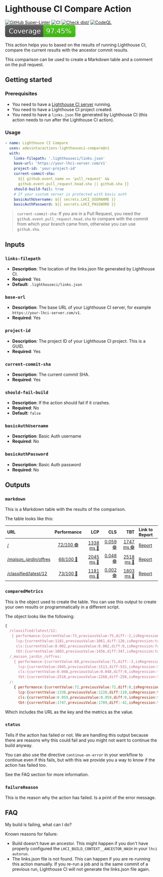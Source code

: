 # Lighthouse CI Compare Action

[![GitHub Super-Linter](https://github.com/adevinta/actions-lighthouseci-compare/actions/workflows/linter.yml/badge.svg)](https://github.com/super-linter/super-linter)
![CI](https://github.com/adevinta/actions-lighthouseci-compare/actions/workflows/ci.yml/badge.svg)
[![Check dist/](https://github.com/adevinta/actions-lighthouseci-compare/actions/workflows/check-dist.yml/badge.svg)](https://github.com/adevinta/actions-lighthouseci-compare/actions/workflows/check-dist.yml)
[![CodeQL](https://github.com/adevinta/actions-lighthouseci-compare/actions/workflows/codeql-analysis.yml/badge.svg)](https://github.com/adevinta/actions-lighthouseci-compare/actions/workflows/codeql-analysis.yml)
[![Coverage](./badges/coverage.svg)](./badges/coverage.svg)

This action helps you to based on the results of running Lighthouse CI, compare
the current results with the ancestor commit results.

This comparison can be used to create a Markdown table and a comment on the pull
request.

## Getting started

### Prerequisites

- You need to have a
  [Lighthouse CI server](https://github.com/GoogleChrome/lighthouse-ci/blob/main/docs/server.md)
  running.
- You need to have a Lighthouse CI project created.
- You need to have a `links.json` file generated by Lighthouse CI (this action
  needs to run after the Lighthouse CI action).

### Usage

```yaml
- name: Lighthouse CI Compare
  uses: adevinta/actions-lighthouseci-compare@v1
  with:
    links-filepath: '.lighthouseci/links.json'
    base-url: 'https://your-lhci-server.com/v1'
    project-id: 'your-project-id'
    current-commit-sha:
      ${{ github.event_name == 'pull_request' &&
      github.event.pull_request.head.sha || github.sha }}
    should-build-fail: true
    # If your custom server is protected with basic auth
    basicAuthUsername: ${{ secrets.LHCI_USERNAME }}
    basicAuthPassword: ${{ secrets.LHCI_PASSWORD }}
```

> `current-commit-sha`: If you are in a Pull Request, you need the
> `github.event.pull_request.head.sha` to compare with the commit from which
> your branch came from, otherwise you can use `github.sha`.

## Inputs

### `links-filepath`

- **Description**: The location of the links.json file generated by Lighthouse
  CI.
- **Required**: Yes
- **Default**: `.lighthouseci/links.json`

### `base-url`

- **Description**: The base URL of your Lighthouse CI server, for example
  `https://your-lhci-server.com/v1`.
- **Required**: Yes

### `project-id`

- **Description**: The project ID of your Lighthouse CI project. This is a GUID.
- **Required**: Yes

### `current-commit-sha`

- **Description**: The current commit SHA.
- **Required**: Yes

### `should-fail-build`

- **Description**: If the action should fail if it crashes.
- **Required**: No
- **Default**: `false`

### `basicAuthUsername`

- **Description**: Basic Auth username
- **Required**: No

### `basicAuthPassword`

- **Description**: Basic Auth password
- **Required**: No

## Outputs

### `markdown`

This is a Markdown table with the results of the comparison.

The table looks like this:

<!-- markdownlint-disable -->

| URL                                                                                                                     |                        Performance                        |                                                 LCP |                                         CLS |                                                 TBT | Link to Report                                                                                                                                                                                             |
| :---------------------------------------------------------------------------------------------------------------------- | :-------------------------------------------------------: | --------------------------------------------------: | ------------------------------------------: | --------------------------------------------------: | :--------------------------------------------------------------------------------------------------------------------------------------------------------------------------------------------------------- |
| [/](https://lhci-lighthouse-ci-comparison-lbc.polaris.ariane.leboncoin.ci/)                                             | [72/100 🟢](## 'Performance has  improved in +0 points')  | [1338 ms 🔴](## 'The lcp has increased in +110 ms') | [0.059 🟢](## 'The CLS has decreased in 0') |  [1747 ms 🟢](## 'The tbt has decreased in -42 ms') | [Report](https://lhci.bon-coin.net/app/projects/ravnext/compare/53a135c7-fc1e-4d7e-8636-f4a2852b1e6c?compareUrl=https%3A%2F%2Flhci-BRANCH_NAME-lbc.polaris.ariane.leboncoin.ci%2F)                         |
| [/_maison_jardin_/offres](https://lhci-lighthouse-ci-comparison-lbc.polaris.ariane.leboncoin.ci/_maison_jardin_/offres) | [68/100 🔴](## 'Performance has  decreased in -3 points') | [2045 ms 🔴](## 'The lcp has increased in +532 ms') | [0.048 🟢](## 'The CLS has decreased in 0') | [2518 ms 🔴](## 'The tbt has increased in +258 ms') | [Report](https://lhci.bon-coin.net/app/projects/ravnext/compare/53a135c7-fc1e-4d7e-8636-f4a2852b1e6c?compareUrl=https%3A%2F%2Flhci-BRANCH_NAME-lbc.polaris.ariane.leboncoin.ci%2F_maison_jardin_%2Foffres) |
| [/classified/latest/12](https://lhci-lighthouse-ci-comparison-lbc.polaris.ariane.leboncoin.ci/classified/latest/12)     | [73/100 🔴](## 'Performance has  decreased in -2 points') | [1181 ms 🔴](## 'The lcp has increased in +120 ms') | [0.002 🟢](## 'The CLS has decreased in 0') | [1803 ms 🔴](## 'The tbt has increased in +347 ms') | [Report](https://lhci.bon-coin.net/app/projects/ravnext/compare/53a135c7-fc1e-4d7e-8636-f4a2852b1e6c?compareUrl=https%3A%2F%2Flhci-BRANCH_NAME-lbc.polaris.ariane.leboncoin.ci%2Fclassified%2Flatest%2F12) |

<!-- markdownlint-enable -->

### `comparedMetrics`

This is the object used to create the table. You can use this output to create
your own results or programmatically in a different script.

The object looks like the following:

```js
{
  /classified/latest/12:
   { performance:{currentValue:73,previousValue:75,diff:-2,isRegression:true},
     lcp:{currentValue:1181,previousValue:1061,diff:120,isRegression:true},
     cls:{currentValue:0.002,previousValue:0.002,diff:0,isRegression:false},
     tbt:{currentValue:1803,previousValue:1456,diff:347,isRegression:true}},
  /_maison_jardin_/offres:
    { performance:{currentValue:68,previousValue:71,diff:-3,isRegression:true},
      lcp:{currentValue:2045,previousValue:1513,diff:532,isRegression:true},
      cls:{currentValue:0.048,previousValue:0.048,diff:0,isRegression:false},
      tbt:{currentValue:2518,previousValue:2260,diff:258,isRegression:true}},
  /:
    { performance:{currentValue:72,previousValue:72,diff:0,isRegression:false},
      lcp:{currentValue:1338,previousValue:1228,diff:110,isRegression:true},
      cls:{currentValue:0.059,previousValue:0.059,diff:0,isRegression:false},
      tbt:{currentValue:1747,previousValue:1789,diff:-42,isRegression:false}}}
```

Which includes the URL as the key and the metrics as the value.

### `status`

Tells if the action has failed or not. We are handling this output because there
are reasons why this could fail and you might not want to continue the build
anyway.

You can also use the directive `continue-on-error` in your workflow to continue
even if this fails, but with this we provide you a way to know if the action has
failed too.

See the FAQ section for more information.

### `failureReason`

This is the reason why the action has failed. Is a print of the error message.

## FAQ

My build is failing, what can I do?

Known reasons for failure:

- Build doesn't have an ancestor. This might happen if you don't have properly
  configured the `LHCI_BUILD_CONTEXT__ANCESTOR_HASH` in your `lhci autorun`.
- The links.json file is not found. This can happen if you are re-running this
  action manually. If you re-run a job and is the same commit of a previous run,
  Lighthouse CI will not generate the links.json file again.
